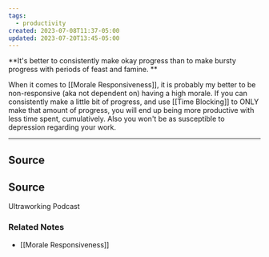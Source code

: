 ```yaml
---
tags:
  - productivity
created: 2023-07-08T11:37-05:00
updated: 2023-07-20T13:45-05:00
---
```

**It's better to consistently make okay progress than to make bursty progress with periods of feast and famine. **

When it comes to [[Morale Responsiveness]], it is probably my better to be non-responsive (aka not dependent on) having a high morale. If you can consistently make a little bit of progress, and use [[Time Blocking]] to ONLY make that amount of progress, you will end up being more productive with less time spent, cumulatively. Also you won't be as susceptible to depression regarding your work. 

---

## Source

## Source

Ultraworking Podcast

### Related Notes
- [[Morale Responsiveness]]